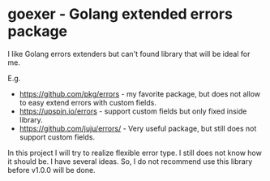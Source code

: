 # goexer - Golang extended errors package

I like Golang errors extenders but can't found library that will be ideal for me.

E.g.

* https://github.com/pkg/errors - my favorite package, but does not allow to easy extend errors with custom fields.
* https://upspin.io/errors - support custom fields but only fixed inside library.
* https://github.com/juju/errors/ - Very useful package, but still does not support custom fields.

In this project I will try to realize flexible error type. I still does not know how it should be. I have several ideas. So, I do not recommend use this library before v1.0.0 will be done.
